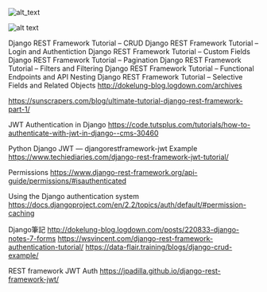 ![alt_text](https://d2h0cx97tjks2p.cloudfront.net/blogs/wp-content/uploads/sites/2/2019/03/Django-Architecture-Diagram.jpg)

![alt text](https://mpng.pngfly.com/20181212/shf/kisspng-django-middleware-blog-csdn-user-5c11bc1b88b499.40510264154466613956.jpg)


Django REST Framework Tutorial – CRUD
Django REST Framework Tutorial – Login and Authentiction
Django REST Framework Tutorial – Custom Fields
Django REST Framework Tutorial – Pagination
Django REST Framework Tutorial – Filters and Filtering
Django REST Framework Tutorial – Functional Endpoints and API Nesting
Django REST Framework Tutorial – Selective Fields and Related Objects
http://dokelung-blog.logdown.com/archives


https://sunscrapers.com/blog/ultimate-tutorial-django-rest-framework-part-1/

JWT Authentication in Django
https://code.tutsplus.com/tutorials/how-to-authenticate-with-jwt-in-django--cms-30460

Python Django JWT — djangorestframework-jwt Example
https://www.techiediaries.com/django-rest-framework-jwt-tutorial/

Permissions
https://www.django-rest-framework.org/api-guide/permissions/#isauthenticated

Using the Django authentication system
https://docs.djangoproject.com/en/2.2/topics/auth/default/#permission-caching


Django筆記
http://dokelung-blog.logdown.com/posts/220833-django-notes-7-forms
https://wsvincent.com/django-rest-framework-authentication-tutorial/
https://data-flair.training/blogs/django-crud-example/

REST framework JWT Auth
https://jpadilla.github.io/django-rest-framework-jwt/

